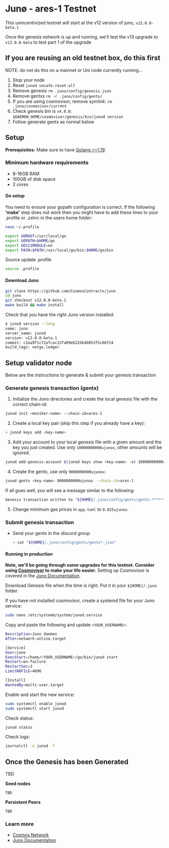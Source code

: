# Junø - ares-1 Testnet

This unincentivized testnet will start at the v12 version of juno, `v12.0.0-beta.1`

Once the genesis network is up and running, we'll test the v13 upgrade to `v13.0.0-beta` to test part 1 of the upgrade

## If you are reusing an old testnet box, do this first

NOTE: do not do this on a mainnet or Uni node currently running...

1. Stop your node
2. Reset `junod unsafe-reset-all`
3. Remove genesis `rm .juno/config/genesis.json`
4. Remove gentxs `rm -r .juno/config/gentx/`
5. If you are using cosmovisor, remove symlink: `rm .juno/cosmovisor/current`
6. Check genesis bin is `v4.0.0`: `$DAEMON_HOME/cosmovisor/genesis/bin/junod version`
7. Follow generate gentx as normal below

## Setup

**Prerequisites:** Make sure to have [Golang >=1.19](https://golang.org/).

### Minimum hardware requirements

- 8-16GB RAM
- 100GB of disk space
- 2 cores

#### Go setup

You need to ensure your gopath configuration is correct. If the following **'make'** step does not work then you might have to add these lines to your .profile or .zshrc in the users home folder:

```sh
nano ~/.profile
```

```bash
export GOROOT=/usr/local/go
export GOPATH=$HOME/go
export GO111MODULE=on
export PATH=$PATH:/usr/local/go/bin:$HOME/go/bin
```

Source update .profile

```sh
source .profile
```

#### Download Juno

```sh
git clone https://github.com/CosmosContracts/juno
cd juno
git checkout v12.0.0-beta.1
make build && make install
```

Check that you have the right Juno version installed:

```sh
$ junod version --long
name: juno
server_name: junod
version: v12.0.0-beta.1
commit: c2aa971c72afcac13fa09e622db40853f5c86f24
build_tags: netgo,ledger
```

## Setup validator node

Below are the instructions to generate & submit your genesis transaction

### Generate genesis transaction (gentx)

1. Initialize the Juno directories and create the local genesis file with the correct chain-id:

```bash
junod init <moniker-name> --chain-id=ares-1
```

2. Create a local key pair (skip this step if you already have a key):

```sh
> junod keys add <key-name>
```

3. Add your account to your local genesis file with a given amount and the key you just created. Use only `10000000000ujunox`, other amounts will be ignored.

```bash
junod add-genesis-account $(junod keys show <key-name> -a) 10000000000ujunox
```

4. Create the gentx, use only `9000000000ujunox`:

```bash
junod gentx <key-name> 9000000000ujunox --chain-id=ares-1
```

If all goes well, you will see a message similar to the following:

```bash
Genesis transaction written to "${HOME}/.juno/config/gentx/gentx-******.json"
```

5. Change minimum gas prices in `app.toml` to `0.025ujunox`.

### Submit genesis transaction

- Send your gentx in the discord group

  ```sh
  > cat "${HOME}/.juno/config/gentx/gentx*.json"
  ```

#### Running in production

**Note, we'll be going through some upgrades for this testnet. Consider using [Cosmovisor](https://github.com/cosmos/cosmos-sdk/tree/master/cosmovisor) to make your life easier.** Setting up Cosmovisor is covered in the [Juno Documentation](https://docs.junochain.com/validators/setting-up-cosmovisor).

Download Genesis file when the time is right. Put it in your `${HOME}/.juno` folder.

If you have not installed cosmovisor, create a systemd file for your Juno service:

```sh
sudo nano /etc/systemd/system/junod.service
```

Copy and paste the following and update `<YOUR_USERNAME>`:

```sh
Description=Juno daemon
After=network-online.target

[Service]
User=juno
ExecStart=/home/<YOUR_USERNAME>/go/bin/junod start
Restart=on-failure
RestartSec=3
LimitNOFILE=4096

[Install]
WantedBy=multi-user.target
```

Enable and start the new service:

```sh
sudo systemctl enable junod
sudo systemctl start junod
```

Check status:

```sh
junod status
```

Check logs:

```sh
journalctl -u junod -f
```

## Once the Genesis has been Generated

TBD

<!-- **Genesis File**

[Genesis File](/ares-1/genesis.json):

```bash
   curl -s  https://raw.githubusercontent.com/CosmosContracts/testnets/main/ares-1/genesis.json > ~/.juno/config/genesis.json
```

**Genesis sha256**

```bash
sha256sum "${HOME}/.juno/config/genesis.json"
# TBD
```

**junod version**

```bash
$ junod version --long
name: juno
server_name: junod
version: v4.0.0
commit: 299fe4bdee7a7a8b45cd2776359243fdf3630e5a
build_tags: netgo,ledger
``` -->

**Seed nodes**

```
TBD
```

**Persistent Peers**

```
TBD
```

### Learn more

- [Cosmos Network](https://cosmos.network)
- [Juno Documentation](https://docs.junochain.com/)

